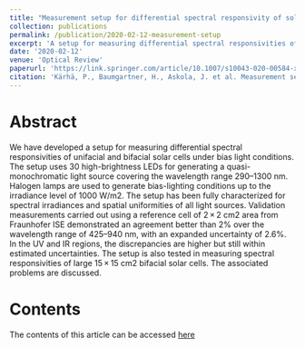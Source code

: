 ```yaml
---
title: "Measurement setup for differential spectral responsivity of solar cells"
collection: publications
permalink: /publication/2020-02-12-measurement-setup
excerpt: 'A setup for measuring differential spectral responsivities of unifacial and bifacial solar cells under bias light conditions.'
date: '2020-02-12'
venue: 'Optical Review'
paperurl: 'https://link.springer.com/article/10.1007/s10043-020-00584-x'
citation: 'Kärhä, P., Baumgartner, H., Askola, J. et al. Measurement setup for differential spectral responsivity of solar cells. Opt Rev 27, 195–204 (2020).'
---
```


# Abstract
We have developed a setup for measuring differential spectral responsivities of unifacial and bifacial solar cells under bias light conditions. The setup uses 30 high-brightness LEDs for generating a quasi-monochromatic light source covering the wavelength range 290–1300 nm. Halogen lamps are used to generate bias-lighting conditions up to the irradiance level of 1000 W/m2. The setup has been fully characterized for spectral irradiances and spatial uniformities of all light sources. Validation measurements carried out using a reference cell of 2 × 2 cm2 area from Fraunhofer ISE demonstrated an agreement better than 2% over the wavelength range of 425–940 nm, with an expanded uncertainty of 2.6%. In the UV and IR regions, the discrepancies are higher but still within estimated uncertainties. The setup is also tested in measuring spectral responsivities of large 15 × 15 cm2 bifacial solar cells. The associated problems are discussed.

# Contents
The contents of this article can be accessed [here](https://link.springer.com/article/10.1007/s10043-020-00584-x)